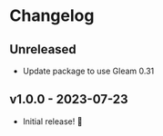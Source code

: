 # Changelog

## Unreleased

- Update package to use Gleam 0.31

## v1.0.0 - 2023-07-23

- Initial release! 🎉
